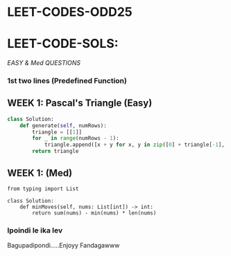 # LEET-CODES-ODD25

# LEET-CODE-SOLS:
*EASY & Med QUESTIONS*

### 1st  two lines (Predefined Function) 

## WEEK 1:  Pascal's Triangle (Easy)

```python
class Solution:
    def generate(self, numRows):
        triangle = [[1]]
        for _ in range(numRows - 1):
            triangle.append([x + y for x, y in zip([0] + triangle[-1], triangle[-1] + [0])])
        return triangle
```
## WEEK 1:   (Med) 

```python3
from typing import List

class Solution:
    def minMoves(self, nums: List[int]) -> int:
        return sum(nums) - min(nums) * len(nums)

```
### Ipoindi le ika lev
Bagupadipondi.....Enjoyy Fandagawww
